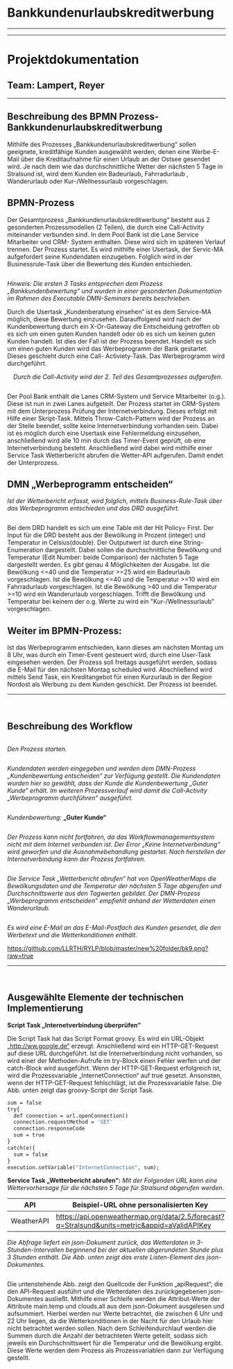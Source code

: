 # Bankkundenurlaubskreditwerbung
_________________________________
_________________________________


# Projektdokumentation
## Team: Lampert, Reyer

_________________________________

## Beschreibung des BPMN Prozess- Bankkundenurlaubskreditwerbung

Mithilfe des Prozesses „Bankkundenurlaubskreditwerbung“ sollen geeignete, kreditfähige Kunden ausgewählt werden, denen eine Werbe-E-Mail über die Kreditaufnahme für einen Urlaub an der Ostsee gesendet wird. Je nach dem wie das durchschnittliche Wetter der nächsten 5 Tage in Stralsund ist, wird dem Kunden ein Badeurlaub, Fahrradurlaub , Wanderurlaub oder Kur-/Wellnessurlaub vorgeschlagen.

## BPMN-Prozess

Der Gesamtprozess „Bankkundenurlaubskreditwerbung“ besteht aus 2 gesonderten Prozessmodellen (2 Teilen), die durch eine Call-Activity miteinander verbunden sind.
In dem Pool Bank ist die Lane Service Mitarbeiter und CRM- System enthalten. Diese wird sich im späteren Verlauf trennen.
Der Prozess startet. Es wird mithilfe einer Usertask, der Servic-MA aufgefordert seine Kundendaten einzugeben.
Folglich wird in der Businessrule-Task über die Bewertung des Kunden entschieden.

<a href='https://github.com/LLRTH/RYLP/blob/master/new%20folder/bk.png?raw=true' ><img src='https://github.com/LLRTH/RYLP/blob/master/new%20folder/bk.png?raw=true' title='' /></a>

_Hinweis: Die ersten 3 Tasks entsprechen dem Prozess „Bankkundenbewertung“ und wurden in einer gesonderten Dokumentation im Rahmen des Executable DMN-Seminars bereits beschrieben._

Durch die Usertask „Kundenberatung einsehen“ ist es dem Service-MA möglich, diese Bewertung einzusehen. Darauffolgend wird nach der Kundenbewertung durch ein X-Or-Gateway die Entscheidung getroffen ob es sich um einen guten Kunden handelt oder ob es sich um keinen guten Kunden handelt. Ist dies der Fall ist der Prozess beendet. Handelt es sich um einen guten Kunden wird das Werbeprogramm der Bank gestartet. Dieses geschieht durch eine Call- Activiety-Task. Das Werbeprogramm wird durchgeführt.

 _Durch die Call-Activity wird der 2. Teil des Gesamtprozesses aufgerufen._

<a href='https://github.com/LLRTH/RYLP/blob/master/new%20folder/bk2.png?raw=true' ><img src='https://github.com/LLRTH/RYLP/blob/master/new%20folder/bk2.png?raw=true' title='' /></a>

Der Pool Bank enthält die Lanes CRM-System und Service Mitarbeiter (o.g.). Diese ist nun in zwei Lanes aufgeteilt.
Der Prozess startet im CRM-System mit dem Unterprozess Prüfung der Internetverbindung. Dieses erfolgt mit Hilfe einer Skript-Task. Mittels Throw-Catch-Pattern wird der Prozess an der Stelle beendet, sollte keine Internetverbindung vorhanden sein.
Dabei ist es möglich durch eine Usertask eine Fehlermeldung einzusehen, anschließend wird alle 10 min durch das Timer-Event geprüft, ob eine Internetverbindung besteht. Anschließend wird dabei wird mithilfe einer Service Task Wetterbericht abrufen die Wetter-API aufgerufen. Damit endet der Unterprozess.

## DMN „Werbeprogramm entscheiden“
_Ist der Wetterbericht erfasst, wird folglich, mittels Business-Rule-Task über das Werbeprogramm entschieden und das DRD ausgeführt._

<a href='https://github.com/LLRTH/RYLP/blob/master/new%20folder/bk3.png?raw=true' ><img src='https://github.com/LLRTH/RYLP/blob/master/new%20folder/bk3.png?raw=true' title='' /></a>

Bei dem DRD handelt es sich um eine Table mit der Hit Policy= First. Der Input für die DRD besteht aus der Bewölkung in Prozent (integer) und Temperatur in Celsius(double). Der Outputwert ist durch eine String-Enumeration dargestellt.
Dabei sollen die durchschnittliche Bewölkung und Temperatur (Edit Number: beide Comparison) der nächsten 5 Tage dargestellt werden.
Es gibt genau 4 Möglichkeiten der Ausgabe. Ist die Bewölkung <=40 und die Temperatur >=25 wird ein Badeurlaub vorgeschlagen.
Ist die Bewölkung <=40 und die Temperatur >=10 wird ein Fahrradurlaub vorgeschlagen.
Ist die Bewölkung >40 und die Temperatur >=10 wird ein Wanderurlaub vorgeschlagen.
Trifft die Bewölkung und Temperatur bei keinem der o.g. Werte zu wird ein "Kur-/Wellnessurlaub" vorgeschlagen.

## Weiter im BPMN-Prozess:

Ist das Werbeprogramm entschieden, kann dieses am nächsten Montag um 8 Uhr, was durch ein Timer-Event gesteuert wird, durch eine User-Task eingesehen werden. Der Prozess soll freitags ausgeführt werden, sodass die E-Mail für den nächsten Montag scheduled wird. Abschließend wird mittels Send Task, ein Kreditangebot für einen Kurzurlaub in der Region Nordost als Werbung zu dem Kunden geschickt. Der Prozess ist beendet.

_________________________________

 
## Beschreibung des Workflow


<a href='https://github.com/LLRTH/RYLP/blob/master/new%20folder/bk4.png?raw=true' ><img src='https://github.com/LLRTH/RYLP/blob/master/new%20folder/bk4.png?raw=true' title='' /></a>

*Den Prozess starten.*

<a href='https://github.com/LLRTH/RYLP/blob/master/new%20folder/bk5.png?raw=true' ><img src='https://github.com/LLRTH/RYLP/blob/master/new%20folder/bk5.png?raw=true' title='' /></a>

_Kundendaten werden eingegeben und werden dem DMN-Prozess „Kundenbewertung entscheiden“ zur Verfügung gestellt.
Die Kundendaten wurden hier so gewählt, dass der Kunde die Kundenbewertung „Guter Kunde“ erhält. Im weiteren Prozessverlauf wird damit die Call-Activity „Werbeprogramm durchführen“ ausgeführt._

<a href='https://svgur.com/i/DLc.svg' ><img src='https://svgur.com/i/DLc.svg' title='' /></a>

_Kundenbewertung:_ **„Guter Kunde“**


<a href='https://github.com/LLRTH/RYLP/blob/master/new%20folder/bk6.png?raw=true' ><img src='https://github.com/LLRTH/RYLP/blob/master/new%20folder/bk6.png?raw=true' title='' /></a>
 
*Der Prozess kann nicht fortfahren, da das Workflowmanagementsystem nicht mit dem Internet verbunden ist. Der Error „Keine Internetverbindung“ wird geworfen und die Ausnahmebehandlung gestartet. Nach herstellen der Internetverbindung kann der Prozess fortfahren.*

<a href='https://github.com/LLRTH/RYLP/blob/master/new%20folder/bk7.png?raw=true' ><img src='https://github.com/LLRTH/RYLP/blob/master/new%20folder/bk7.png?raw=true' title='' /></a>

*Die Service Task „Wetterbericht abrufen“ hat von OpenWeatherMaps die Bewölkungsdaten und die Temperatur der nächsten 5 Tage abgerufen und Durchschnittswerte aus den Tagwerten gebildet. Der DMN-Prozess „Werbeprogramm entscheiden“ empfiehlt anhand der Wetterdaten einen Wanderurlaub.*

<a href='https://github.com/LLRTH/RYLP/blob/master/new%20folder/bk8.png?raw=true' ><img src='https://github.com/LLRTH/RYLP/blob/master/new%20folder/bk8.png?raw=true' title='' /></a>

 
_Es wird eine E-Mail an das E-Mail-Postfach des Kunden gesendet, die den Werbetext und die Wetterkonditionen enthält._
 
 https://github.com/LLRTH/RYLP/blob/master/new%20folder/bk9.png?raw=true
 _________________________________
 
 
## Ausgewählte Elemente der technischen Implementierung

**Script Task „Internetverbindung überprüfen“**

Die Script Task hat das Script Format groovy. Es wird ein URL-Objekt „http://ww.google.de“ erzeugt. 
Anschließend wird ein HTTP-GET-Request auf diese URL durchgeführt. Ist die Internetverbindung nicht vorhanden, so wird einer der Methoden-Aufrufe im try-Block einen Fehler werfen und der catch-Block wird ausgeführt. 
Wenn der HTTP-GET-Request erfolgreich ist, wird die Prozessvariable „InternetConnection“ auf true gesetzt.
Ansonsten, wenn der HTTP-GET-Request fehlschlägt, ist die Prozessvariable false. Die Abb. unten zeigt das groovy-Script der Script Task.
```def url = new URL('http://www.google.de/')
sum = false
try{
  def connection = url.openConnection()
  connection.requestMethod = 'GET'
  connection.responseCode
  sum = true
}
catch(e){
  sum = false
}
execution.setVariable("InternetConnection", sum);
```

**Service Task „Wetterbericht abrufen“:** _Mit der Folgenden URL kann eine Wettervorhersage für die nächsten 5 Tage für Stralsund abgerufen werden._

| API | Beispiel-URL ohne personalisierten Key |
| ------ | ------ |
| WeatherAPI | https://api.openweathermap.org/data/2.5/forecast?q=Stralsund&units=metric&appid=aValidAPIKey |


_Die Abfrage liefert ein json-Dokument zurück, das Wetterdaten in 3-Stunden-Intervallen beginnend bei der aktuellen abgerundeten Stunde plus 3 Stunden enthält. Die Abb. unten zeigt das erste Listen-Element des json-Dokumentes._




<a href='https://github.com/LLRTH/RYLP/blob/master/new%20folder/bk10.png?raw=true' ><img src='https://github.com/LLRTH/RYLP/blob/master/new%20folder/bk10.png?raw=true' title='' /></a>

 

Die untenstehende Abb. zeigt den Quellcode der Funktion „apiRequest“, die den API-Request ausführt und die Wetterdaten des zurückgegebenen json-Dokumentes ausließt.
Mithilfe einer Schleife werden die Attribut-Werte der Attribute main.temp und clouds.all aus dem json-Dokument ausgelesen und aufsummiert. Hierbei werden nur Werte betrachtet, die zwischen 6 Uhr und 22 Uhr liegen, da die Wetterkonditionen in der Nacht für den Urlaub hier nicht betrachtet werden sollen. Nach dem Schleifendurchlauf werden die Summen durch die Anzahl der betrachteten Werte geteilt, sodass sich jeweils ein Durchschnittswert für die Temperatur und die Bewölkung ergibt. Diese Werte werden dem Prozess als Prozessvariablen dann zur Verfügung gestellt.



<a href='https://github.com/LLRTH/RYLP/blob/master/new%20folder/bk11.png' ><img src='https://github.com/LLRTH/RYLP/blob/master/new%20folder/bk11.png' title='' /></a>



